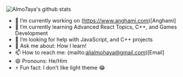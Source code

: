 ![Almo7aya's github stats](https://github-readme-stats.vercel.app/api?username=Almo7aya&show_icons=true)

<!--
**Almo7aya/Almo7aya** is a ✨ _special_ ✨ repository because its `README.md` (this file) appears on your GitHub profile.

Here are some ideas to get you started:
-->

- 🔭 I’m currently working on (https://www.anghami.com)[Anghami]
- 🌱 I’m currently learning Advanced React Topics, C++, and Games Development
- 🤔 I’m looking for help with JavaScript, and C++ projects
- 💬 Ask me about: How I learn!
- 📫 How to reach me: (mailto:alialmohaya@gmail.com)[Email]
- 😄 Pronouns: He/Him
- ⚡ Fun fact: I don't like light theme 😂
